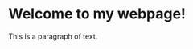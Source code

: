 <!DOCTYPE html>
<html>
<head>
    <title>My Webpages</title>
</head>
<body>
    <h1>Welcome to my webpage!</h1>
    <p>This is a paragraph of text.</p>
</body>
</html>


